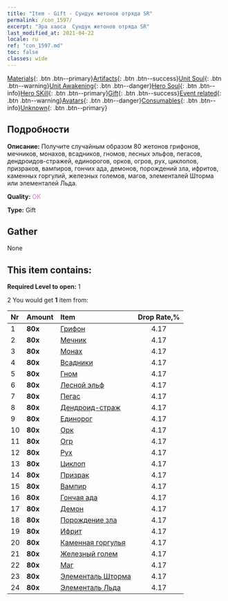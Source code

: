 ```yaml
---
title: "Item - Gift - Сундук жетонов отряда SR"
permalink: /con_1597/
excerpt: "Эра хаоса  Сундук жетонов отряда SR"
last_modified_at: 2021-04-22
locale: ru
ref: "con_1597.md"
toc: false
classes: wide
---
```

 [Materials](/ItemsRU/){: .btn .btn--primary}[Artifacts](/ItemsRU/Artifacts/){: .btn .btn--success}[Unit Soul](/ItemsRU/UnitSoul/){: .btn .btn--warning}[Unit Awakening](/ItemsRU/UnitAwakening/){: .btn .btn--danger}[Hero Soul](/ItemsRU/HeroSoul/){: .btn .btn--info}[Hero SKill](/ItemsRU/HeroSkill/){: .btn .btn--primary}[Gift](/ItemsRU/Gift/){: .btn .btn--success}[Event related](/ItemsRU/Events/){: .btn .btn--warning}[Avatars](/ItemsRU/Avatars/){: .btn .btn--danger}[Consumables](/ItemsRU/Consumables/){: .btn .btn--info}[Unknown](/ItemsRU/Unknown/){: .btn .btn--primary}

## Подробности
 **Описание:** Получите случайным образом 80 жетонов грифонов, мечников, монахов, всадников, гномов, лесных эльфов, пегасов, дендроидов-стражей, единорогов, орков, огров, рух, циклопов, призраков, вампиров, гончих ада, демонов, порождений зла, ифритов, каменных горгулий, железных големов, магов, элементалей Шторма или элементалей Льда.

 **Quality:** <span style="color: #DA70D6">OK</span>

 **Type:** Gift

## Gather

  None

## This item contains:

 **Required Level to open:** 1

 2 You would get **1** item  from:

  | Nr | Amount |     Item    | Drop Rate,% |
  |:---|:-------|:------------|:---------:|
  | 1 |  **80x** | [Грифон](/ru/Items/unt_192/) | 4.17 | 
  | 2 |  **80x** | [Мечник](/ru/Items/unt_193/) | 4.17 | 
  | 3 |  **80x** | [Монах](/ru/Items/unt_194/) | 4.17 | 
  | 4 |  **80x** | [Всадники](/ru/Items/unt_195/) | 4.17 | 
  | 5 |  **80x** | [Гном](/ru/Items/unt_200/) | 4.17 | 
  | 6 |  **80x** | [Лесной эльф](/ru/Items/unt_201/) | 4.17 | 
  | 7 |  **80x** | [Пегас](/ru/Items/unt_202/) | 4.17 | 
  | 8 |  **80x** | [Дендроид-страж](/ru/Items/unt_203/) | 4.17 | 
  | 9 |  **80x** | [Единорог](/ru/Items/unt_204/) | 4.17 | 
  | 10 |  **80x** | [Орк](/ru/Items/unt_219/) | 4.17 | 
  | 11 |  **80x** | [Огр](/ru/Items/unt_220/) | 4.17 | 
  | 12 |  **80x** | [Рух](/ru/Items/unt_221/) | 4.17 | 
  | 13 |  **80x** | [Циклоп](/ru/Items/unt_222/) | 4.17 | 
  | 14 |  **80x** | [Призрак](/ru/Items/unt_210/) | 4.17 | 
  | 15 |  **80x** | [Вампир](/ru/Items/unt_211/) | 4.17 | 
  | 16 |  **80x** | [Гончая ада](/ru/Items/unt_228/) | 4.17 | 
  | 17 |  **80x** | [Демон](/ru/Items/unt_229/) | 4.17 | 
  | 18 |  **80x** | [Порождение зла](/ru/Items/unt_230/) | 4.17 | 
  | 19 |  **80x** | [Ифрит](/ru/Items/unt_231/) | 4.17 | 
  | 20 |  **80x** | [Каменная горгулья](/ru/Items/unt_236/) | 4.17 | 
  | 21 |  **80x** | [Железный голем](/ru/Items/unt_237/) | 4.17 | 
  | 22 |  **80x** | [Маг](/ru/Items/unt_238/) | 4.17 | 
  | 23 |  **80x** | [Элементаль Шторма](/ru/Items/unt_263/) | 4.17 | 
  | 24 |  **80x** | [Элементаль Льда](/ru/Items/unt_264/) | 4.17 | 
